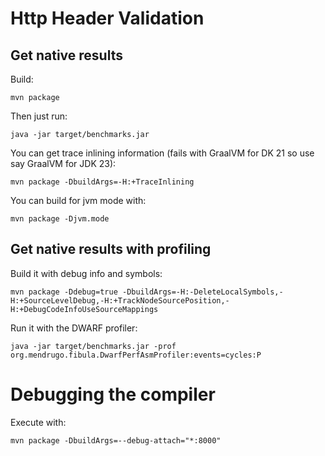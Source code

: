# Http Header Validation

## Get native results

Build:

```shell
mvn package
```

Then just run:
```shell
java -jar target/benchmarks.jar
```

You can get trace inlining information (fails with GraalVM for DK 21 so use say GraalVM for JDK 23):

```shell
mvn package -DbuildArgs=-H:+TraceInlining
```

You can build for jvm mode with:

```shell
mvn package -Djvm.mode
```

## Get native results with profiling

Build it with debug info and symbols:

```shell
mvn package -Ddebug=true -DbuildArgs=-H:-DeleteLocalSymbols,-H:+SourceLevelDebug,-H:+TrackNodeSourcePosition,-H:+DebugCodeInfoUseSourceMappings
```

Run it with the DWARF profiler:

```shell
java -jar target/benchmarks.jar -prof org.mendrugo.fibula.DwarfPerfAsmProfiler:events=cycles:P
```

# Debugging the compiler

Execute with:

```shell
mvn package -DbuildArgs=--debug-attach="*:8000"
```
